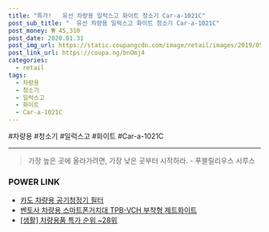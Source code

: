 ```yaml
--- 
title: "특가!   유선 차량용 일럭스고 화이트 청소기 Car-a-1021C" 
post_sub_title: "  유선 차량용 일럭스고 화이트 청소기 Car-a-1021C" 
post_money: ₩ 45,310 
post_date: 2020.01.31 
post_img_url: https://static.coupangcdn.com/image/retail/images/2019/05/22/12/6/7e0898d8-92ff-4d52-94fa-74674118f892.jpg 
post_link_url: https://coupa.ng/bnOmj4 
categories: 
  - retail 
tags: 
  - 차량용 
  - 청소기 
  - 일럭스고 
  - 화이트 
  - Car-a-1021C 
--- 
```

  #차량용 #청소기 #일럭스고 #화이트 #Car-a-1021C 
<hr> 

> 가장 높은 곳에 올라가려면, 가장 낮은 곳부터 시작하라. - 푸블릴리우스 시루스 


### POWER LINK

* <a href="https://blog.naver.com/fasyy4321/221792172334" target="_blank">카도 차량용 공기청정기 필터</a>
* <a href="https://blog.naver.com/sakai111/221780700720" target="_blank">벤토사 차량용 스마트폰거치대 TPB-VCH 부착형 제트화이트</a>
* <a href="https://blog.naver.com/sakai111/221785714404" target="_blank"> [생활] 차량용품 특가 순위 ~28위</a>

